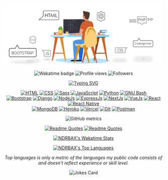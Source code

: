 ![Logo](assets/cover.gif)

<div align="center">

![Wakatime badge](https://wakatime.com/badge/user/86d7ec69-f6ba-4041-8e22-8c92ba3fc1de.svg)
![Profile views](https://komarev.com/ghpvc/?username=NDRBAX)
![Followers](https://img.shields.io/github/followers/NDRBAX?label=Followers&style=social)

</div>

<div align="center">

[![Typing SVG](https://readme-typing-svg.herokuapp.com?font=Fira+Code&pause=1000&color=4B7BEC&center=true&multiline=true&width=435&height=60&lines=Hi+there!++I%E2%80%99m+NDRBAX;+Fullstack+Developer+Web+%26+Mobile+)](https://git.io/typing-svg)

[![HTML](https://img.shields.io/badge/HTML-E34F26.svg?style=flat-square&logo=html5&logoColor=white)](https://github.com/search?q=user%3ANDRBAX+language%3Ahtml)
[![CSS](https://img.shields.io/badge/CSS-1572B6.svg?style=flat-square&logo=css3&logoColor=white)](https://github.com/search?q=user%3ANDRBAX+language%3Acss)
[![Sass](https://img.shields.io/badge/Sass-CC6699.svg?style=flat-square&logo=sass&logoColor=white)]()
[![JavaScript](https://img.shields.io/badge/JavaScript-F7DF1E.svg?style=flat-square&logo=javascript&logoColor=black)](https://github.com/search?q=user%3ANDRBAX+language%3Ajavascript)
[![Python](https://img.shields.io/badge/Python-3776AB.svg?logo=python&style=flat-square&logoColor=white)]()
[![GNU Bash](https://img.shields.io/badge/GNU%20Bash-4EAA25.svg?style=flat-square&logo=GNU%20Bash&logoColor=white)]()<br>
[![Bootstrap](https://img.shields.io/badge/Bootstrap-7952B3.svg?logo=bootstrap&style=flat-square&logoColor=white)]()
[![Django](https://img.shields.io/badge/Django-092e20.svg?logo=django&style=flat-square&logoColor=white)]()
[![NodeJs](https://img.shields.io/badge/Node.js-43853D.svg?style=flat-square&logo=node.js&logoColor=white)](https://github.com/search?q=user%3ANDRBAX+language%3Ajavascript)
[![ExpressJs](https://img.shields.io/badge/Express.Js-20232a.svg?style=flat-square&logo=express&logoColor=%2361DAFB)]()
[![NextJs](https://img.shields.io/badge/Next.js-e4e7ea.svg?style=flat-square&logo=nextdotjs&logoColor=black)]()
[![VueJs](https://img.shields.io/badge/Vue.js-35495E.svg?style=flat-square&logo=vue.js&logoColor=4FC08D)]()
[![React](https://img.shields.io/badge/React-20232a.svg?logo=react&style=flat-square&logoColor=%2361DAFB)]()
[![React Native](https://img.shields.io/badge/React_Native-20232A.svg?style=flat-square&logo=react&logoColor=61DAFB)]()<br>
[![MongoDB](https://img.shields.io/badge/MongoDB-4ea94b.svg?style=flat-square&logo=mongodb&logoColor=white)]()
[![Heroku](https://img.shields.io/badge/Heroku-430098.svg?style=flat-square&logo=heroku&logoColor=white)]()
[![Vercel](https://img.shields.io/badge/Vercel-000000.svg?style=flat-square&logo=vercel&logoColor=white)]()
[![Git](https://img.shields.io/badge/Git-FFF.svg?logo=git&style=flat-square&logoColor=F05033)]()
[![Postman](https://img.shields.io/badge/Postman-FF6C37?style=flat-square&logo=postman&logoColor=white)]()

</div>

<!-- | [![NDRBAX's GitHub Stats](https://github-readme-stats-ndrbax.vercel.app/api?username=NDRBAX&show_icons=true&count_private=true&theme=chartreuse-dark&hide_border=true&bg_color=0d1117&custom_title=NDRBAX)](https://github.com/NDRBAX?tab=repositories) [![NDRBAX's Wakatime Stats](https://github-readme-stats-ndrbax.vercel.app/api/wakatime?username=NDRBAX&theme=chartreuse-dark&hide_border=true&langs_count=8&bg_color=0d1117&layout=compact)](https://github.com/NDRBAX?tab=repositories) | [![NDRBAX's streaks](https://ndrbax-streak-stats.herokuapp.com?user=ndrbax&theme=chartreuse-dark&hide_border=true&date_format=j%20M%5B%20Y%5D&background=0d1117)](https://github.com/NDRBAX?tab=repositories) [![NDRBAX's Top Languages](https://github-readme-stats-ndrbax.vercel.app/api/top-langs/?username=NDRBAX&langs_count=8&count_private=true&layout=compact&theme=chartreuse-dark&hide_border=true&bg_color=0d1117)](https://github.com/NDRBAX?tab=repositories) |
| :----------------------------------------------------------------------------------------------------------------------------------------------------------------------------------------------------------------------------------------------------------------------------------------------------------------------------------------------------------------------------------------------------------------------------------------------------------------------------------------------- | :------------------------------------------------------------------------------------------------------------------------------------------------------------------------------------------------------------------------------------------------------------------------------------------------------------------------------------------------------------------------------------------------------------------------------------------------------------------------: | -->

<div align="center">


![GitHub metrics](https://metrics.lecoq.io/NDRBAX)

[![Readme Quotes](https://quotes-github-readme.vercel.app/api?type=vertical&theme=dark)]()
[![Readme Quotes](https://github-readme-quotes-rho.vercel.app/api?type=vertical&theme=dark)]()

[![NDRBAX's Wakatime Stats](https://github-readme-stats-ndrbax.vercel.app/api/wakatime?username=NDRBAX&theme=chartreuse-dark&hide_border=true&langs_count=8&bg_color=0d1117&layout=compact)](https://github.com/NDRBAX?tab=repositories)

[![NDRBAX's Top Languages](https://github-readme-stats-ndrbax.vercel.app/api/top-langs/?username=NDRBAX&langs_count=8&count_private=true&layout=compact&theme=chartreuse-dark&hide_border=true&bg_color=0d1117)](https://github.com/NDRBAX?tab=repositories)

_Top languages is only a metric of the languages my public code consists of and doesn't reflect experience or skill level._

<!-- Markdown -->

![Jokes Card](https://readme-jokes.vercel.app/api?hideBorder&bgColor=%23FF)

</div>
